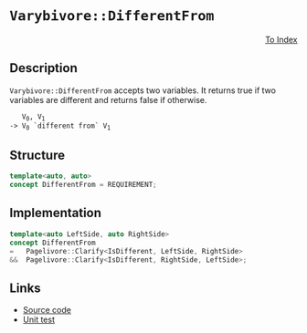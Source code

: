 <!-- Copyright 2024 Feng Mofan
SPDX-License-Identifier: Apache-2.0 -->

# `Varybivore::DifferentFrom`

<p style='text-align: right;'><a href="../../concepts.md#varybivore-different-from">To Index</a></p>

## Description

`Varybivore::DifferentFrom` accepts two variables.
It returns true if two variables are different and returns false if otherwise.

<pre><code>   V<sub>0</sub>, V<sub>1</sub>
-> V<sub>0</sub> `different from` V<sub>1</sub></code></pre>

## Structure

```C++
template<auto, auto>
concept DifferentFrom = REQUIREMENT;
```

## Implementation

```C++
template<auto LeftSide, auto RightSide>
concept DifferentFrom
=   Pagelivore::Clarify<IsDifferent, LeftSide, RightSide>
&&  Pagelivore::Clarify<IsDifferent, RightSide, LeftSide>;
```

## Links

- [Source code](../../../../conceptrodon/descend/varybivore/concepts/different_from.hpp)
- [Unit test](../../../../tests/unit/concepts/varybivore/different_from.test.hpp)
